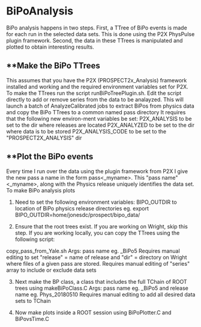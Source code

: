 # BiPoAnalysis
BiPo analysis happens in two steps. First, a TTree of BiPo events is made for
each run in the selected data sets. This is done using the P2X PhysPulse plugin
framework. Second, the data in these TTrees is manipulated and plotted to obtain
interesting results.

**Make the BiPo TTrees
----------------------
This assumes that you have the P2X (PROSPECT2x_Analysis) framework installed and
working and the required environment variables set for P2X. To make the TTrees
run the script runBiPoTreePlugin.sh. Edit the script directly to add or remove
series from the data to be analayzed.
This will launch a batch of AnalyzeCalibrated jobs to extract BiPos from physics
data and copy the BiPo TTrees to a common named pass directory
It requires that the following new environ-ment variables be set:
P2X_ANALYSIS to be set to the dir where releases are located 
P2X_ANALYZED to be set to the dir where data is to be stored
P2X_ANALYSIS_CODE to be set to the "PROSPECT2X_ANALYSIS" dir


**Plot the BiPo events
----------------------
Every time I run over the data using the plugin framework from P2X I give the
new pass a name in the form pass<_myname>. This "pass name" <_myname>, along with the Physics release uniquely identifies the data set.
To make BiPo analysis plots

1. Need to set the following environment variables:
BIPO_OUTDIR to location of BiPo physics release directories
  eg. export BIPO_OUTDIR=home/jonesdc/prospect/bipo_data/

2. Ensure that the root trees exist. If you are working on Wright, skip this
step. If you are working locally, you can copy the TTrees using the following
script: 

copy_pass_from_Yale.sh
Args: pass name     eg. _BiPo5
Requires manual editing to set "release" = name of release and "dir" = directory
on Wright where files of a given pass are stored.
Requires manual editing of "series" array to include or exclude data sets

3. Next make the BP class, a class that includes the full TChain of ROOT trees
using
makeBiPoClass.C
Args: pass name     eg. _BiPo5 and
      release name  eg. Phys_20180510
Requires manual editing to add all desired data sets to TChain

4. Now make plots inside a ROOT session using BiPoPlotter.C and BiPovsTime.C